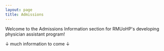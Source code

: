 ```yaml
---
layout: page
title: Admissions
---
```


<p class="message">
  Welcome to the Admissions Information section for RMUoHP's developing physician assistant program!
</p>

↓ much information to come ↓
